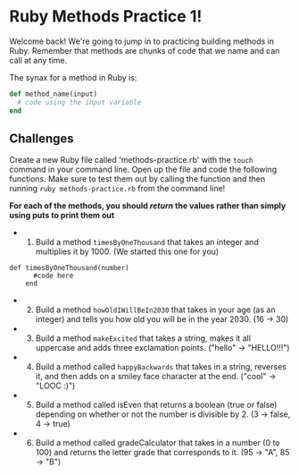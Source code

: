 # Ruby Methods Practice 1!

Welcome back! We're going to jump in to practicing building methods in Ruby. Remember that methods are chunks of code that we name and can call at any time. 

The synax for a method in Ruby is:

```ruby
def method_name(input)
  # code using the input variable
end
```

## Challenges

Create a new Ruby file called 'methods-practice.rb' with the `touch` command in your command line. Open up the file and code the following functions. Make sure to test them out by calling the function and then running `ruby methods-practice.rb` from the command line!

**For each of the methods, you should *return* the values rather than simply using puts to print them out** 

* 1) Build a method `timesByOneThousand` that takes an integer and multiplies it by 1000. (We started this one for you)

```
def timesByOneThousand(number)
      #code here
    end
```

* 2) Build a method `howOldIWillBeIn2030` that takes in your age (as an integer) and tells you how old you will be in the year 2030. (16 -> 30)

* 3) Build a method `makeExcited` that takes a string, makes it all uppercase and adds three exclamation points. ("hello" -> "HELLO!!!")

* 4) Build a method called `happyBackwards` that takes in a string, reverses it, and then adds on a smiley face character at the end. ("cool" -> "LOOC :)")

* 5) Build a method called isEven that returns a boolean (true or false) depending on whether or not the number is divisible by 2. (3 -> false, 4 -> true)

* 6) Build a method called gradeCalculator that takes in a number (0 to 100) and returns the letter grade that corresponds to it. (95 -> "A", 85 -> "B")



